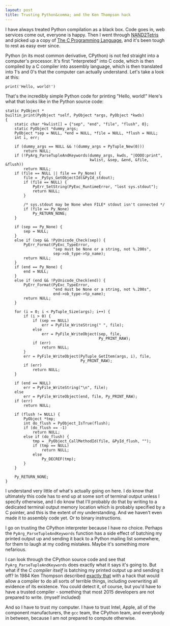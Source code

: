 ```yaml
---
layout: post
title: Trusting Python&comma; and the Ken Thompson hack
---
```


I have always treated Python compilation as a black box. Code goes in, web services come out, everyone is happy. Then I went through [NAND2Tetris](http://www.nand2tetris.org/) and picked up a copy of [The C Programming Language](http://www.amazon.com/Programming-Language-Brian-W-Kernighan/dp/0131103628/ref=sr_1_1?s=books&ie=UTF8&qid=1437243255&sr=1-1&keywords=the+c+programming+language), and it's been tough to rest as easy ever since. 

Python (in its most common derivative, CPython) is not fed straight into a computer's processor. It's first "interpreted" into C code, which is then compiled by a C compiler into assembly language, which is then translated into 1's and 0's that the computer can actually understand. Let's take a look at this: 

	print('Hello, world!')

That's the incredibly simple Python code for printing "Hello, world!" Here's what that looks like in the Python source code:

	static PyObject *
    builtin_print(PyObject *self, PyObject *args, PyObject *kwds)
    {
        static char *kwlist[] = {"sep", "end", "file", "flush", 0};
        static PyObject *dummy_args;
        PyObject *sep = NULL, *end = NULL, *file = NULL, *flush = NULL;
        int i, err;

        if (dummy_args == NULL && !(dummy_args = PyTuple_New(0)))
            return NULL;
        if (!PyArg_ParseTupleAndKeywords(dummy_args, kwds, "|OOOO:print",
                                         kwlist, &sep, &end, &file, &flush))
            return NULL;
        if (file == NULL || file == Py_None) {
            file = _PySys_GetObjectId(&PyId_stdout);
            if (file == NULL) {
                PyErr_SetString(PyExc_RuntimeError, "lost sys.stdout");
                return NULL;
            }

            /* sys.stdout may be None when FILE* stdout isn't connected */
            if (file == Py_None)
                Py_RETURN_NONE;
        }

        if (sep == Py_None) {
            sep = NULL;
        }
        else if (sep && !PyUnicode_Check(sep)) {
            PyErr_Format(PyExc_TypeError,
                         "sep must be None or a string, not %.200s",
                         sep->ob_type->tp_name);
            return NULL;
        }
        if (end == Py_None) {
            end = NULL;
        }
        else if (end && !PyUnicode_Check(end)) {
            PyErr_Format(PyExc_TypeError,
                         "end must be None or a string, not %.200s",
                         end->ob_type->tp_name);
            return NULL;
        }

        for (i = 0; i < PyTuple_Size(args); i++) {
            if (i > 0) {
                if (sep == NULL)
                    err = PyFile_WriteString(" ", file);
                else
                    err = PyFile_WriteObject(sep, file,
                                             Py_PRINT_RAW);
                if (err)
                    return NULL;
            }
            err = PyFile_WriteObject(PyTuple_GetItem(args, i), file,
                                     Py_PRINT_RAW);
            if (err)
                return NULL;
        }

        if (end == NULL)
            err = PyFile_WriteString("\n", file);
        else
            err = PyFile_WriteObject(end, file, Py_PRINT_RAW);
        if (err)
            return NULL;

        if (flush != NULL) {
            PyObject *tmp;
            int do_flush = PyObject_IsTrue(flush);
            if (do_flush == -1)
                return NULL;
            else if (do_flush) {
                tmp = _PyObject_CallMethodId(file, &PyId_flush, "");
                if (tmp == NULL)
                    return NULL;
                else
                    Py_DECREF(tmp);
            }
        }

        Py_RETURN_NONE;
    }

I understand very little of what's actually going on here. I do know that ultimately this code has to end up at some sort of terminal output unless I specify otherwise, and I do know that I'll probably do that by writing to a dedicated terminal output memory location which is probably specified by a C pointer, and this is the extent of my understanding. And we haven't even made it to assembly code yet. Or to binary instructions. 

I go on trusting the CPython interpreter because I have no choice. Perhaps the `PyArg_ParseTupleAndKeywords` function has a side effect of batching my printed output up and sending it back to a Python mailing list somewhere, for them to laugh at my coding mistakes. Maybe it's something more nefarious. 

I can look through the CPython source code and see that `PyArg_ParseTupleAndKeywords` does exactly what it says it's going to. But what if the _C compiler itself_ is batching my printed output up and sending it off? In 1984 Ken Thompson described [exactly that](http://c2.com/cgi/wiki?TheKenThompsonHack) with a hack that would allow a compiler to do all sorts of terrible things, including overwriting all evidence of its existence. You could detect it, of course, but you'd have to have a trusted compiler - something that most 2015 developers are not prepared to write. (myself included)

And so I have to trust my computer. I have to trust Intel, Apple, all of the component manufacturers, the `gcc` team, the CPython team, and everybody in between, because I am not prepared to compute otherwise. 